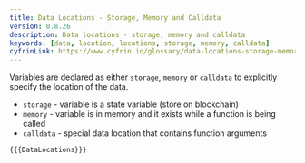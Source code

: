 ```yaml
---
title: Data Locations - Storage, Memory and Calldata
version: 0.8.26
description: Data locations - storage, memory and calldata
keywords: [data, location, locations, storage, memory, calldata]
cyfrinLink: https://www.cyfrin.io/glossary/data-locations-storage-memory-and-calldata-code-example
---
```


Variables are declared as either `storage`, `memory` or `calldata` to explicitly
specify the location of the data.

- `storage` - variable is a state variable (store on blockchain)
- `memory` - variable is in memory and it exists while a function is being called
- `calldata` - special data location that contains function arguments

```solidity
{{{DataLocations}}}
```
